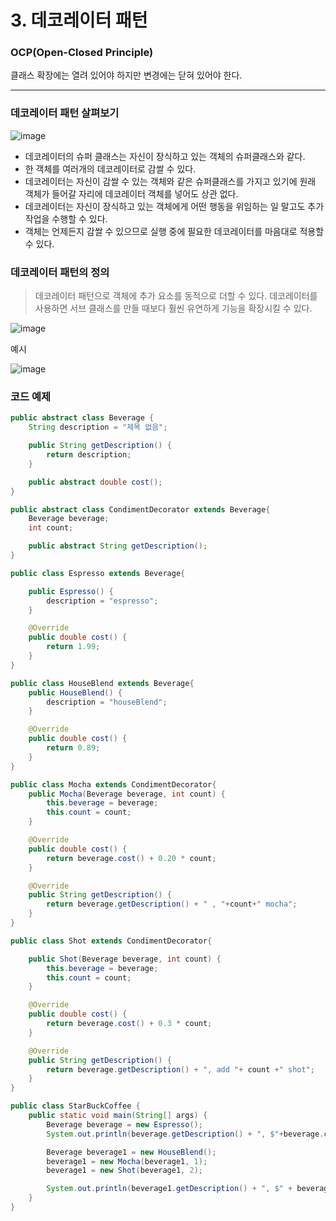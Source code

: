 # 3. 데코레이터 패턴

### OCP(Open-Closed Principle)

클래스 확장에는 열려 있어야 하지만 변경에는 닫혀 있어야 한다.

---

### 데코레이터 패턴 살펴보기

![image](https://github.com/Learning-Is-Vital-In-Development/23-13-DesignPattern/assets/96187152/9e4a0562-ce91-427d-92ab-01b0cfc3644e)

- 데코레이터의 슈퍼 클래스는 자신이 장식하고 있는 객체의 슈퍼클래스와 같다.
- 한 객체를 여러개의 데코레이터로 감쌀 수 있다.
- 데코레이터는 자신이 감쌀 수 있는 객체와 같은 슈퍼클래스를 가지고 있기에 원래 객체가 들어갈 자리에 데코레이터 객체를 넣어도 상관 없다.
- 데코레이터는 자신이 장식하고 있는 객체에게 어떤 행동을 위임하는 일 말고도 추가 작업을 수행할 수 있다.
- 객체는 언제든지 감쌀 수 있으므로 실행 중에 필요한 데코레이터를 마음대로 적용할 수 있다.

### 데코레이터 패턴의 정의

> 데코레이터 패턴으로 객체에 추가 요소를 동적으로 더할 수 있다. 데코레이터를 사용하면 서브 클래스를 만들 때보다 훨씬 유연하게 기능을 확장시킬 수 있다.
> 

![image](https://github.com/Learning-Is-Vital-In-Development/23-13-DesignPattern/assets/96187152/8d97b4ae-1991-4e7f-b580-b29f094ee357)

예시

![image](https://github.com/Learning-Is-Vital-In-Development/23-13-DesignPattern/assets/96187152/b3142bdb-e70a-4038-abae-9f5badd073b8)

### 코드 예제

```java
public abstract class Beverage {
    String description = "제목 없음";

    public String getDescription() {
        return description;
    }

    public abstract double cost();
}
```

```java
public abstract class CondimentDecorator extends Beverage{
    Beverage beverage;
    int count;

    public abstract String getDescription();
}

```

```java
public class Espresso extends Beverage{

    public Espresso() {
        description = "espresso";
    }

    @Override
    public double cost() {
        return 1.99;
    }
}
```

```java
public class HouseBlend extends Beverage{
    public HouseBlend() {
        description = "houseBlend";
    }

    @Override
    public double cost() {
        return 0.89;
    }
}
```

```java
public class Mocha extends CondimentDecorator{
    public Mocha(Beverage beverage, int count) {
        this.beverage = beverage;
        this.count = count;
    }

    @Override
    public double cost() {
        return beverage.cost() + 0.20 * count;
    }

    @Override
    public String getDescription() {
        return beverage.getDescription() + " , "+count+" mocha";
    }
}
```

```java
public class Shot extends CondimentDecorator{

    public Shot(Beverage beverage, int count) {
        this.beverage = beverage;
        this.count = count;
    }

    @Override
    public double cost() {
        return beverage.cost() + 0.3 * count;
    }

    @Override
    public String getDescription() {
        return beverage.getDescription() + ", add "+ count +" shot";
    }
}

```

```java
public class StarBuckCoffee {
    public static void main(String[] args) {
        Beverage beverage = new Espresso();
        System.out.println(beverage.getDescription() + ", $"+beverage.cost());

        Beverage beverage1 = new HouseBlend();
        beverage1 = new Mocha(beverage1, 1);
        beverage1 = new Shot(beverage1, 2);

        System.out.println(beverage1.getDescription() + ", $" + beverage1.cost());
    }
}

```
